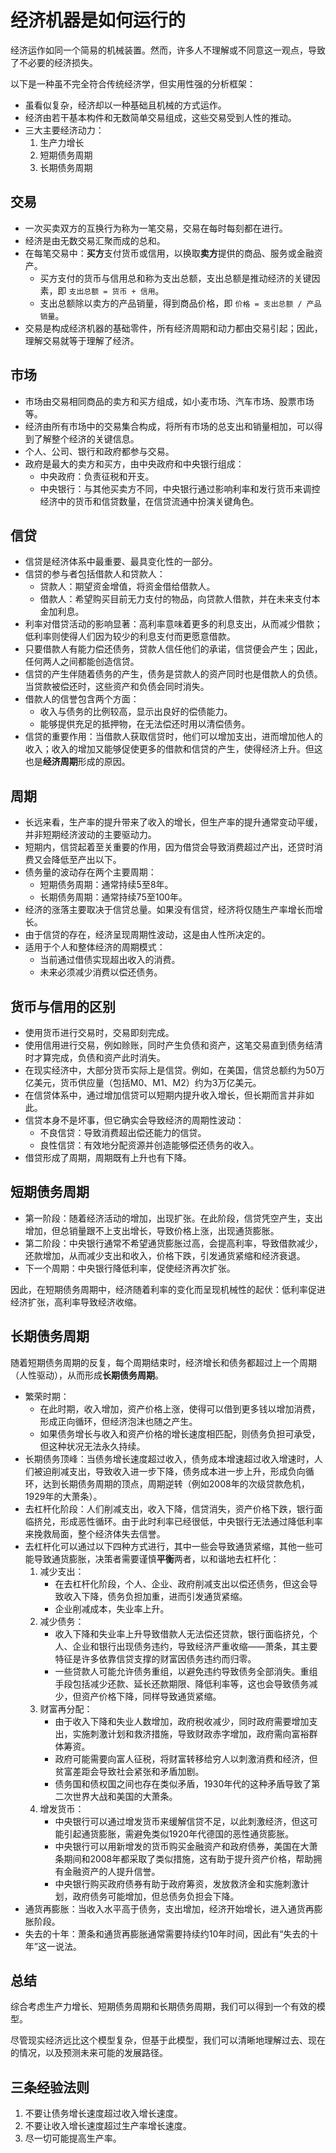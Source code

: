# 经济机器是如何运行的

经济运作如同一个简易的机械装置。然而，许多人不理解或不同意这一观点，导致了不必要的经济损失。

以下是一种虽不完全符合传统经济学，但实用性强的分析框架：

- 虽看似复杂，经济却以一种基础且机械的方式运作。
- 经济由若干基本构件和无数简单交易组成，这些交易受到人性的推动。
- 三大主要经济动力：
    1. 生产力增长
    2. 短期债务周期
    3. 长期债务周期  

## 交易

- 一次买卖双方的互换行为称为一笔交易，交易在每时每刻都在进行。
- 经济是由无数交易汇聚而成的总和。
- 在每笔交易中：**买方**支付货币或信用，以换取**卖方**提供的商品、服务或金融资产。
    - 买方支付的货币与信用总和称为支出总额，支出总额是推动经济的关键因素，即 `支出总额 = 货币 + 信用`。
    - 支出总额除以卖方的产品销量，得到商品价格，即 `价格 = 支出总额 / 产品销量`。
- 交易是构成经济机器的基础零件，所有经济周期和动力都由交易引起；因此，理解交易就等于理解了经济。

## 市场

- 市场由交易相同商品的卖方和买方组成，如小麦市场、汽车市场、股票市场等。
- 经济由所有市场中的交易集合构成，将所有市场的总支出和销量相加，可以得到了解整个经济的关键信息。
- 个人、公司、银行和政府都参与交易。
- 政府是最大的卖方和买方，由中央政府和中央银行组成：
  - 中央政府：负责征税和开支。
  - 中央银行：与其他买卖方不同，中央银行通过影响利率和发行货币来调控经济中的货币和信贷数量，在信贷流通中扮演关键角色。

## 信贷

- 信贷是经济体系中最重要、最具变化性的一部分。
- 信贷的参与者包括借款人和贷款人：
  - 贷款人：期望资金增值，将资金借给借款人。
  - 借款人：希望购买目前无力支付的物品，向贷款人借款，并在未来支付本金加利息。
- 利率对借贷活动的影响显著：高利率意味着更多的利息支出，从而减少借款；低利率则使得人们因为较少的利息支付而更愿意借款。
- 只要借款人有能力偿还债务，贷款人信任他们的承诺，信贷便会产生；因此，任何两人之间都能创造信贷。
- 信贷的产生伴随着债务的产生，债务是贷款人的资产同时也是借款人的负债。当贷款被偿还时，这些资产和负债会同时消失。
- 借款人的信誉包含两个方面：
  - 收入与债务的比例较高，显示出良好的偿债能力。
  - 能够提供充足的抵押物，在无法偿还时用以清偿债务。
- 信贷的重要作用：当借款人获取信贷时，他们可以增加支出，进而增加他人的收入；收入的增加又能够促使更多的借款和信贷的产生，使得经济上升。但这也是**经济周期**形成的原因。

## 周期

- 长远来看，生产率的提升带来了收入的增长，但生产率的提升通常变动平缓，并非短期经济波动的主要驱动力。
- 短期内，信贷起着至关重要的作用，因为借贷会导致消费超过产出，还贷时消费又会降低至产出以下。
- 债务量的波动存在两个主要周期：
  - 短期债务周期：通常持续5至8年。
  - 长期债务周期：通常持续75至100年。
- 经济的涨落主要取决于信贷总量。如果没有信贷，经济将仅随生产率增长而增长。
- 由于信贷的存在，经济呈现周期性波动，这是由人性所决定的。
- 适用于个人和整体经济的周期模式：
  - 当前通过借债实现超出收入的消费。
  - 未来必须减少消费以偿还债务。

## 货币与信用的区别

- 使用货币进行交易时，交易即刻完成。
- 使用信用进行交易，例如赊账，同时产生负债和资产，这笔交易直到债务结清时才算完成，负债和资产此时消失。
- 在现实经济中，大部分货币实际上是信贷。例如，在美国，信贷总额约为50万亿美元，货币供应量（包括M0、M1、M2）约为3万亿美元。
- 在信贷体系中，通过增加信贷可以短期内提升收入增长，但长期而言并非如此。
- 信贷本身不是坏事，但它确实会导致经济的周期性波动：
  - 不良信贷：导致消费超出偿还能力的信贷。
  - 良性信贷：有效地分配资源并创造能够偿还债务的收入。
- 借贷形成了周期，周期既有上升也有下降。

## 短期债务周期

- 第一阶段：随着经济活动的增加，出现扩张。在此阶段，信贷凭空产生，支出增加，但总销量跟不上支出增长，导致价格上涨，出现通货膨胀。
- 第二阶段：中央银行通常不希望通货膨胀过高，会提高利率，导致借款减少，还款增加，从而减少支出和收入，价格下跌，引发通货紧缩和经济衰退。
- 下一个周期：中央银行降低利率，促使经济再次扩张。

因此，在短期债务周期中，经济随着利率的变化而呈现机械性的起伏：低利率促进经济扩张，高利率导致经济收缩。

## 长期债务周期

随着短期债务周期的反复，每个周期结束时，经济增长和债务都超过上一个周期（人性驱动），从而形成**长期债务周期**。

- 繁荣时期：
    - 在此时期，收入增加，资产价格上涨，使得可以借到更多钱以增加消费，形成正向循环，但经济泡沫也随之产生。
    - 如果债务增长与收入和资产价格的增长速度相匹配，则债务负担可承受，但这种状况无法永久持续。
- 长期债务顶峰：当债务增长速度超过收入，债务成本增速超过收入增速时，人们被迫削减支出，导致收入进一步下降，债务成本进一步上升，形成负向循环，达到长期债务周期的顶点，周期逆转（例如2008年的次级贷款危机，1929年的大萧条）。
- 去杠杆化阶段：人们削减支出，收入下降，信贷消失，资产价格下跌，银行面临挤兑，形成恶性循环。由于此时利率已经很低，中央银行无法通过降低利率来挽救局面，整个经济体失去信誉。
- 去杠杆化可以通过以下四种方式进行，其中一些会导致通货紧缩，其他一些可能导致通货膨胀，决策者需要谨慎**平衡**两者，以和谐地去杠杆化：
    1. 减少支出：
        - 在去杠杆化阶段，个人、企业、政府削减支出以偿还债务，但这会导致收入下降，债务负担加重，进而引发通货紧缩。
        - 企业削减成本，失业率上升。
    2. 减少债务：
        - 收入下降和失业率上升导致借款人无法偿还贷款，银行面临挤兑，个人、企业和银行出现债务违约，导致经济严重收缩——萧条，其主要特征是许多依靠信贷支撑的财富因债务违约而归零。
        - 一些贷款人可能允许债务重组，以避免违约导致债务全部消失。重组手段包括减少还款、延长还款期限、降低利率等，这也会导致债务减少，但资产价格下降，同样导致通货紧缩。
    3. 财富再分配：
        - 由于收入下降和失业人数增加，政府税收减少，同时政府需要增加支出，实施刺激计划和救济措施，导致财政赤字增加，政府需向富裕群体筹资。
        - 政府可能需要向富人征税，将财富转移给穷人以刺激消费和经济，但贫富差距会导致社会紧张和矛盾加剧。
        - 债务国和债权国之间也存在类似矛盾，1930年代的这种矛盾导致了第二次世界大战和美国的大萧条。
    4. 增发货币：
        - 中央银行可以通过增发货币来缓解信贷不足，以此刺激经济，但这可能引起通货膨胀，需避免类似1920年代德国的恶性通货膨胀。
        - 中央银行可以用新增发的货币购买金融资产和政府债券，美国在大萧条期间和2008年都采取了类似措施，这有助于提升资产价格，帮助拥有金融资产的人提升信誉。
        - 中央银行购买政府债券有助于政府筹资，发放救济金和实施刺激计划，政府债务可能增加，但总债务负担会下降。
- 通货再膨胀：当收入水平高于债务，支出增加，经济开始增长，进入通货再膨胀阶段。
- 失去的十年：萧条和通货再膨胀通常需要持续约10年时间，因此有“失去的十年”这一说法。

## 总结

综合考虑生产力增长、短期债务周期和长期债务周期，我们可以得到一个有效的模型。

尽管现实经济远比这个模型复杂，但基于此模型，我们可以清晰地理解过去、现在的情况，以及预测未来可能的发展路径。

## 三条经验法则

1. 不要让债务增长速度超过收入增长速度。
2. 不要让收入增长速度超过生产率增长速度。
3. 尽一切可能提高生产率。
